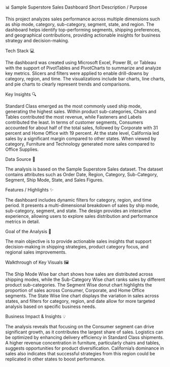 📊 Sample Superstore Sales Dashboard
Short Description / Purpose

This project analyzes sales performance across multiple dimensions such as ship mode, category, sub-category, segment, state, and region. The dashboard helps identify top-performing segments, shipping preferences, and geographical contributions, providing actionable insights for business strategy and decision-making.

Tech Stack 💻

The dashboard was created using Microsoft Excel, Power BI, or Tableau with the support of PivotTables and PivotCharts to summarize and analyze key metrics. Slicers and filters were applied to enable drill-downs by category, region, and time. The visualizations include bar charts, line charts, and pie charts to clearly represent trends and comparisons.

Key Insights 🔍

Standard Class emerged as the most commonly used ship mode, generating the highest sales. Within product sub-categories, Chairs and Tables contributed the most revenue, while Fasteners and Labels contributed the least. In terms of customer segments, Consumers accounted for about half of the total sales, followed by Corporate with 31 percent and Home Office with 19 percent. At the state level, California led sales by a significant margin compared to other states. When viewed by category, Furniture and Technology generated more sales compared to Office Supplies.

Data Source 📂

The analysis is based on the Sample Superstore Sales dataset. The dataset contains attributes such as Order Date, Region, Category, Sub-Category, Segment, Ship Mode, State, and Sales Figures.

Features / Highlights ✨

The dashboard includes dynamic filters for category, region, and time period. It presents a multi-dimensional breakdown of sales by ship mode, sub-category, segment, and state. The design provides an interactive experience, allowing users to explore sales distribution and performance metrics in detail.

Goal of the Analysis 🎯

The main objective is to provide actionable sales insights that support decision-making in shipping strategies, product category focus, and regional sales improvements.

Walkthrough of Key Visuals 🖼

The Ship Mode Wise bar chart shows how sales are distributed across shipping modes, while the Sub-Category Wise chart ranks sales by different product sub-categories. The Segment Wise donut chart highlights the proportion of sales across Consumer, Corporate, and Home Office segments. The State Wise line chart displays the variation in sales across states, and filters for category, region, and date allow for more targeted analysis based on specific business needs.

Business Impact & Insights 💡

The analysis reveals that focusing on the Consumer segment can drive significant growth, as it contributes the largest share of sales. Logistics can be optimized by enhancing delivery efficiency in Standard Class shipments. A higher revenue concentration in furniture, particularly chairs and tables, suggests opportunities for product diversification. California’s dominance in sales also indicates that successful strategies from this region could be replicated in other states to boost performance.
